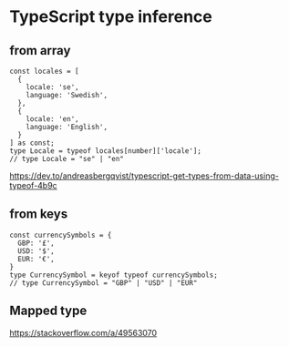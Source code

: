# TypeScript type inference

## from array

```
const locales = [
  {
    locale: 'se',
    language: 'Swedish',
  },
  {
    locale: 'en',
    language: 'English',
  }
] as const;
type Locale = typeof locales[number]['locale'];
// type Locale = "se" | "en"
```

https://dev.to/andreasbergqvist/typescript-get-types-from-data-using-typeof-4b9c

## from keys

```
const currencySymbols = {
  GBP: '£',
  USD: '$',
  EUR: '€',
}
type CurrencySymbol = keyof typeof currencySymbols;
// type CurrencySymbol = "GBP" | "USD" | "EUR"
```

## Mapped type

https://stackoverflow.com/a/49563070
